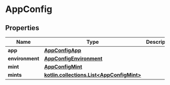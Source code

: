 
# AppConfig

## Properties
Name | Type | Description | Notes
------------ | ------------- | ------------- | -------------
**app** | [**AppConfigApp**](AppConfigApp.md) |  | 
**environment** | [**AppConfigEnvironment**](AppConfigEnvironment.md) |  | 
**mint** | [**AppConfigMint**](AppConfigMint.md) |  | 
**mints** | [**kotlin.collections.List&lt;AppConfigMint&gt;**](AppConfigMint.md) |  | 



